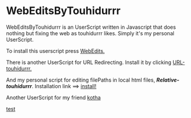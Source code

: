 # WebEditsByTouhidurrr
WebEditsByTouhidurrr is an UserScript written in Javascript that does nothing but fixing the web as touhidurrr likes. Simply it's my personal UserScript.

To install this userscript press [WebEdits.](https://raw.githubusercontent.com/touhidurrr/WebEditsByTouhidurrr/main/webedits.user.js)

There is another UserScript for URL Redirecting. Install it by clicking [URL-touhidurrr.](https://raw.githubusercontent.com/touhidurrr/WebEditsByTouhidurrr/main/url.user.js)

And my personal script for editing filePaths in local html files, ***Relative-touhidurrr***. Installation link ==> [install!](https://raw.githubusercontent.com/touhidurrr/WebEditsByTouhidurrr/main/relative.user.js)

Another UserScript for my friend [kotha](https://raw.githubusercontent.com/touhidurrr/WebEditsByTouhidurrr/main/kotha.user.js)

[test](http://example.com/)
